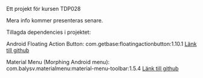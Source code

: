 Ett projekt för kursen TDP028

Mera info kommer presenteras senare.

Tillagda dependencies i projektet:

Android Floating Action Button:
com.getbase:floatingactionbutton:1.10.1
[Länk till github](https://github.com/futuresimple/android-floating-action-button)


Material Menu (Morphing Android menu):
com.balysv.materialmenu:material-menu-toolbar:1.5.4
[Länk till github](https://github.com/balysv/material-menu)